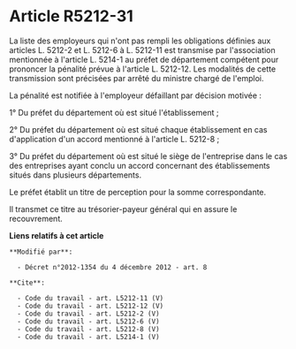 # Article R5212-31

La liste des employeurs qui n'ont pas rempli les obligations définies aux articles L. 5212-2 et L. 5212-6 à L. 5212-11 est
transmise par l'association mentionnée à l'article L. 5214-1 au préfet de département compétent pour prononcer la pénalité
prévue à l'article L. 5212-12. Les modalités de cette transmission sont précisées par arrêté du ministre chargé de l'emploi. 

La pénalité est notifiée à l'employeur défaillant par décision motivée : 

1° Du préfet du département où est situé l'établissement ; 

2° Du préfet du département où est situé chaque établissement en cas d'application d'un accord mentionné à l'article L.
5212-8 ; 

3° Du préfet du département où est situé le siège de l'entreprise dans le cas des entreprises ayant conclu un accord
concernant des établissements situés dans plusieurs départements. 

Le préfet établit un titre de perception pour la somme correspondante. 

Il transmet ce titre au trésorier-payeur général qui en assure le recouvrement.

**Liens relatifs à cet article**

	**Modifié par**:

	  - Décret n°2012-1354 du 4 décembre 2012 - art. 8

	**Cite**:

	  - Code du travail - art. L5212-11 (V)
	  - Code du travail - art. L5212-12 (V)
	  - Code du travail - art. L5212-2 (V)
	  - Code du travail - art. L5212-6 (V)
	  - Code du travail - art. L5212-8 (V)
	  - Code du travail - art. L5214-1 (V)
